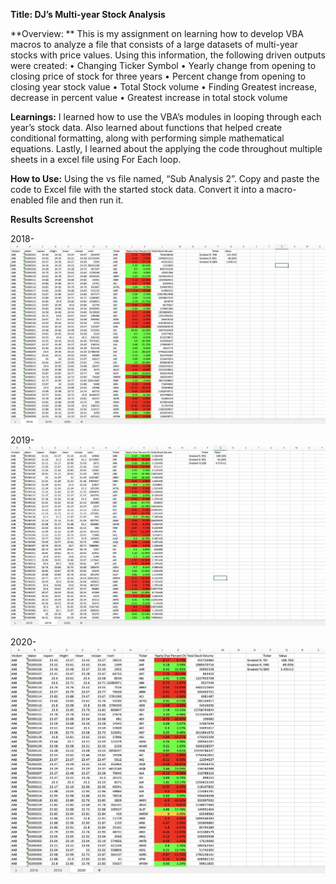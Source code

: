 **Title: DJ’s Multi-year Stock Analysis**
 
**Overview: **
This is my assignment on learning how to develop VBA macros to analyze a file that consists of a large datasets of multi-year stocks with price values. Using this information, the following driven outputs were created:
•	Changing Ticker Symbol
•	Yearly change from opening to closing price of stock for three years
•	Percent change from opening to closing year stock value
•	Total Stock volume
•	Finding Greatest increase, decrease in percent value
•	Greatest increase in total stock volume


**Learnings:**
I learned how to use the VBA’s modules in looping through each year’s stock data. Also learned about functions that helped create conditional formatting, along with performing simple mathematical equations. Lastly, I learned about the applying the code throughout multiple sheets in a excel file using For Each loop.

**How to Use:**
Using the vs file named, “Sub Analysis 2”. Copy and paste the code to Excel file with the started stock data. Convert it into a macro-enabled file and then run it.

**Results Screenshot**

2018-
![Stock- Screenshot 2018](https://github.com/djthapa22/VBA-Challenge-DJThapa/blob/main/Screenshots/2018%20.png)

2019-
![Stock-Screenshot 2019](https://github.com/djthapa22/VBA-Challenge-DJThapa/blob/main/Screenshots/2019.png)

2020-
![Stock-Screenshot 2020](https://github.com/djthapa22/VBA-Challenge-DJThapa/blob/main/Screenshots/2020.png)
